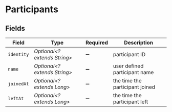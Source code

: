 # Participants


## Fields

| Field                           | Type                            | Required                        | Description                     |
| ------------------------------- | ------------------------------- | ------------------------------- | ------------------------------- |
| `identity`                      | *Optional<? extends String>*    | :heavy_minus_sign:              | participant ID                  |
| `name`                          | *Optional<? extends String>*    | :heavy_minus_sign:              | user defined participant name   |
| `joinedAt`                      | *Optional<? extends Long>*      | :heavy_minus_sign:              | the time the participant joined |
| `leftAt`                        | *Optional<? extends Long>*      | :heavy_minus_sign:              | the time the participant left   |